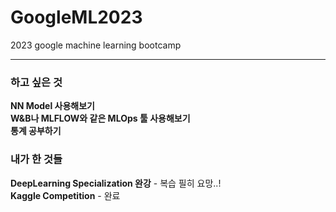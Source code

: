 # GoogleML2023
2023 google machine learning bootcamp
  
  

 
---
### 하고 싶은 것
**NN Model 사용해보기**  
**W&B나 MLFLOW와 같은 MLOps 툴 사용해보기**  
**통계 공부하기**  

### 내가 한 것들
**DeepLearning Specialization 완강** - 복습 필히 요망..!  
**Kaggle Competition** - 완료  
